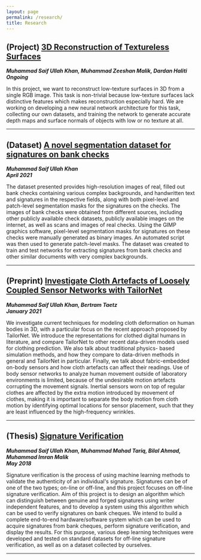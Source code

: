```yaml
---
layout: page
permalink: /research/
title: Research
---
```


## (Project) [3D Reconstruction of Textureless Surfaces](https://github.com/saifkhichi96/texless_defsurf_recon_pytorch)
<b><i>Muhammad Saif Ullah Khan, Muhammad Zeeshan Malik, Dardan Haliti<br>
Ongoing</i></b>

In this project, we want to reconstruct low-texture surfaces in 3D from a single RGB image. This task is non-trivial because low-texture surfaces lack distinctive features which makes reconstruction especially hard. We are working on developing a new neural network architecture for this task, collecting our own datasets, and training the network to generate accurate depth maps and surface normals of objects with low or no texture at all.

<hr>

## (Dataset) [A novel segmentation dataset for signatures on bank checks](https://www.researchgate.net/publication/351093948_A_novel_segmentation_dataset_for_signatures_on_bank_checks)
<b><i>Muhammad Saif Ullah Khan<br>
April 2021</i></b>

The dataset presented provides high-resolution images of real, filled out bank checks containing various complex backgrounds, and handwritten text and signatures in the respective fields, along with both pixel-level and patch-level segmentation masks for the signatures on the checks. The images of bank checks were obtained from different sources, including other publicly available check datasets, publicly available images on the internet, as well as scans and images of real checks. Using the GIMP graphics software, pixel-level segmentation masks for signatures on these checks were manually generated as binary images. An automated script was then used to generate patch-level masks. The dataset was created to train and test networks for extracting signatures from bank checks and other similar documents with very complex backgrounds.

<hr>

## (Preprint) [Investigate Cloth Artefacts of Loosely Coupled Sensor Networks with TailorNet](https://www.researchgate.net/publication/348807713_Investigate_Cloth_Artefacts_of_Loosely_Coupled_Sensor_Networks_with_TailorNet)
<b><i>Muhammad Saif Ullah Khan, Bertram Taetz<br>
January 2021</i></b>

We investigate current techniques for modeling cloth deformation on human bodies in 3D, with a particular focus on the recent approach proposed by TailorNet. We introduce the representations for clothed digital humans in literature, and compare TailorNet to other recent data-driven models used for clothing prediction. We also talk about traditional physics- based simulation methods, and how they compare to data-driven methods in general and TailorNet in particular. Finally, we talk about fabric-embedded on-body sensors and how cloth artefacts can affect their readings. Use of body sensor networks to analyze human movement outside of laboratory environments is limited, because of the undesirable motion artefacts corrupting the movement signals. Inertial sensors worn on top of regular clothes are affected by the extra motion introduced by movement of clothes, making it is important to separate the body motion from cloth motion by identifying optimal locations for sensor placement, such that they are least influenced by the high-frequency wrinkles.

<hr>

## (Thesis) [Signature Verification](http://dx.doi.org/10.13140/RG.2.2.11002.24006/1)
<b><i>Muhammad Saif Ullah Khan, Muhammad Mahad Tariq, Bilal Ahmad, Muhammad Imran Malik<br>
May 2018</i></b>

Signature verification is the process of using machine learning methods to validate the authenticity of an individual's signature. Signatures can be of one of the two types; on-line or off-line, and this project focuses on off-line signature verification. Aim of this project is to design an algorithm which can distinguish between genuine and forged signatures using writer independent features, and to develop a system using this algorithm which can be used to verify signatures on bank cheques. We intend to build a complete end-to-end hardware/software system which can be used to acquire signatures from bank cheques, perform signature verification, and display the results. For this purpose, various deep learning techniques were developed and tested on standard datasets for off-line signature verification, as well as on a dataset collected by ourselves.

<hr>
